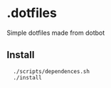 # .dotfiles

Simple dotfiles made from dotbot

## Install

      ./scripts/dependences.sh
      ./install

